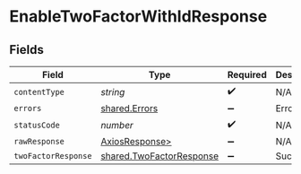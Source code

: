 # EnableTwoFactorWithIdResponse


## Fields

| Field                                                                | Type                                                                 | Required                                                             | Description                                                          |
| -------------------------------------------------------------------- | -------------------------------------------------------------------- | -------------------------------------------------------------------- | -------------------------------------------------------------------- |
| `contentType`                                                        | *string*                                                             | :heavy_check_mark:                                                   | N/A                                                                  |
| `errors`                                                             | [shared.Errors](../../models/shared/errors.md)                       | :heavy_minus_sign:                                                   | Error                                                                |
| `statusCode`                                                         | *number*                                                             | :heavy_check_mark:                                                   | N/A                                                                  |
| `rawResponse`                                                        | [AxiosResponse>](https://axios-http.com/docs/res_schema)             | :heavy_minus_sign:                                                   | N/A                                                                  |
| `twoFactorResponse`                                                  | [shared.TwoFactorResponse](../../models/shared/twofactorresponse.md) | :heavy_minus_sign:                                                   | Success                                                              |